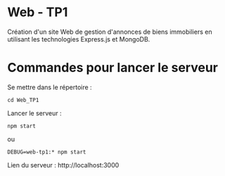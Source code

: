 # Web - TP1

Création d'un site Web de gestion d'annonces de biens immobiliers en utilisant les technologies Express.js et MongoDB.

# Commandes pour lancer le serveur
Se mettre dans le répertoire :

    cd Web_TP1
    
Lancer le serveur :

    npm start

ou 

    DEBUG=web-tp1:* npm start

Lien du serveur : http://localhost:3000
